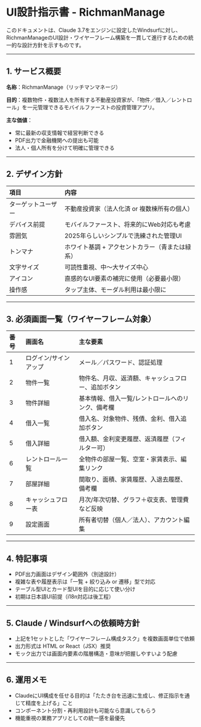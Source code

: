 # UI設計指示書 - RichmanManage

このドキュメントは、Claude 3.7をエンジンに設定したWindsurfに対し、RichmanManageのUI設計・ワイヤーフレーム構築を一貫して進行するための統一的な設計方針を示すものです。

---

## 1. サービス概要

**名称**：RichmanManage（リッチマンマネージ）

**目的**：複数物件・複数法人を所有する不動産投資家が、「物件／借入／レントロール」を一元管理できるモバイルファーストの投資管理アプリ。

**主な価値**：

- 常に最新の収支情報で経営判断できる
- PDF出力で金融機関への提出も可能
- 法人・個人所有を分けて明確に管理できる

---

## 2. デザイン方針

| 項目               | 内容                                            |
| :----------------- | :---------------------------------------------- |
| ターゲットユーザー | 不動産投資家（法人化済 or 複数棟所有の個人）    |
| デバイス前提       | モバイルファースト、将来的にWeb対応も考慮       |
| 雰囲気             | 2025年らしいシンプルで洗練された管理UI          |
| トンマナ           | ホワイト基調 + アクセントカラー（青または緑系） |
| 文字サイズ         | 可読性重視、中〜大サイズ中心                    |
| アイコン           | 直感的なUI要素の補完に使用（必要最小限）        |
| 操作感             | タップ主体、モーダル利用は最小限に              |

---

## 3. 必須画面一覧（ワイヤーフレーム対象）

| 番号 | 画面名                | 主な要素                                           |
| :--- | :-------------------- | :------------------------------------------------- |
| 1    | ログイン/サインアップ | メール／パスワード、認証処理                       |
| 2    | 物件一覧              | 物件名、月収、返済額、キャッシュフロー、追加ボタン |
| 3    | 物件詳細              | 基本情報、借入一覧/レントロールへのリンク、備考欄  |
| 4    | 借入一覧              | 借入名、対象物件、残債、金利、借入追加ボタン       |
| 5    | 借入詳細              | 借入額、金利変更履歴、返済履歴（フィルター可）     |
| 6    | レントロール一覧      | 全物件の部屋一覧、空室・家賃表示、編集リンク       |
| 7    | 部屋詳細              | 間取り、面積、家賃履歴、入退去履歴、備考欄         |
| 8    | キャッシュフロー表    | 月次/年次切替、グラフ＋収支表、管理費など反映      |
| 9    | 設定画面              | 所有者切替（個人／法人）、アカウント編集           |

---

## 4. 特記事項

- PDF出力画面はデザイン範囲外（別途設計）
- 複雑な表や履歴表示は「一覧 + 絞り込み or 遷移」型で対応
- テーブル型UIとカード型UIを目的に応じて使い分け
- 初期は日本語UI前提（i18n対応は後工程）

---

## 5. Claude / Windsurfへの依頼時方針

- 上記を1セットとした「ワイヤーフレーム構成タスク」を複数画面単位で依頼
- 出力形式は HTML or React（JSX）推奨
- モック出力では画面内要素の階層構造・意味が把握しやすいよう配慮

---

## 6. 運用メモ

- ClaudeにUI構成を任せる目的は「たたき台を迅速に生成し、修正指示を通じて精度を上げる」こと
- コンポーネント分割・再利用設計も可能なら意識してもらう
- 機能重視の業務アプリとしての統一感を最優先
